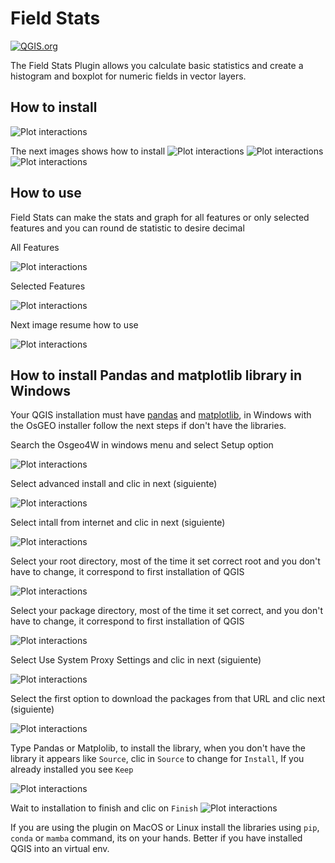 # Field Stats

[![QGIS.org](https://img.shields.io/badge/QGIS.org-published-green)](https://plugins.qgis.org/plugins/field_stats/)

The Field Stats Plugin allows you calculate basic statistics and create a histogram and boxplot for numeric fields in vector layers.

## How to install
![Plot interactions](img/how_to_install.gif)

The next images shows how to install
![Plot interactions](img/img_install_1.png)
![Plot interactions](img/img_install_2.png)
![Plot interactions](img/img_install_3.png)

## How to use
Field Stats can make the stats and graph for all features or only selected features and you can round de statistic to desire decimal

All Features

![Plot interactions](img/how_to_use_1.gif)

Selected Features

![Plot interactions](img/how_to_use_2.gif)

Next image resume how to use

![Plot interactions](img/img_usage.png)

## How to install Pandas and matplotlib library in Windows
Your QGIS installation must have [pandas](https://pandas.pydata.org/) and [matplotlib](https://matplotlib.org/), in Windows with the OsGEO installer follow the next steps if don't have the libraries.

Search the Osgeo4W in windows menu and select Setup option

![Plot interactions](img/img_1_windows.png)

Select advanced install and clic in next (siguiente)

![Plot interactions](img/img_2_windows.png)

Select intall from internet and clic in next (siguiente)

![Plot interactions](img/img_3_windows.png)

Select your root directory, most of the time it set correct root and you don't have to change, it correspond to first installation of QGIS

![Plot interactions](img/img_4_windows.png)

Select your package directory, most of the time it set correct, and you don't have to change, it correspond to first installation of QGIS

![Plot interactions](img/img_5_windows.png)

Select Use System Proxy Settings and clic in next (siguiente)

![Plot interactions](img/img_6_windows.png)

Select the first option to download the packages from that URL and clic next (siguiente)

![Plot interactions](img/img_7_windows.png)

Type Pandas or Matplolib, to install the library, when you don't have the library it appears like `Source`, clic in `Source` to change for `Install`, If you already installed you see `Keep`

![Plot interactions](img/img_8_windows.png)

Wait to installation to finish and clic on `Finish`
![Plot interactions](img/img_9_windows.png)

If you are using the plugin on MacOS or Linux install the libraries using `pip`, `conda` or `mamba` command, its on your hands. Better if you have installed QGIS into an virtual env.

